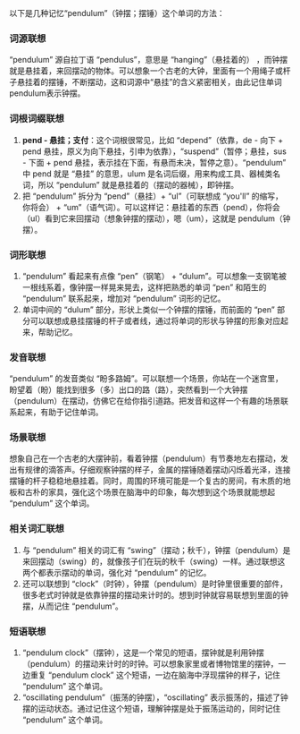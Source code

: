 以下是几种记忆“pendulum”（钟摆；摆锤）这个单词的方法：

### 词源联想
“pendulum” 源自拉丁语 “pendulus”，意思是 “hanging”（悬挂着的） ，而钟摆就是悬挂着，来回摆动的物体。可以想象一个古老的大钟，里面有一个用绳子或杆子悬挂着的摆锤，不断摆动，这和词源中“悬挂”的含义紧密相关，由此记住单词pendulum表示钟摆。

### 词根词缀联想
1. **pend - 悬挂；支付**：这个词根很常见，比如 “depend”（依靠，de - 向下 + pend 悬挂，原义为向下悬挂，引申为依靠），“suspend”（暂停；悬挂，sus - 下面 + pend 悬挂，表示挂在下面，有悬而未决，暂停之意）。“pendulum” 中 pend 就是 “悬挂” 的意思，ulum 是名词后缀，用来构成工具、器械类名词，所以 “pendulum” 就是悬挂着的（摆动的器械），即钟摆。
2. 把 “pendulum” 拆分为 “pend”（悬挂）+ “ul”（可联想成 “you'll” 的缩写，你将会） + “um”（语气词）。可以这样记：悬挂着的东西（pend），你将会（ul）看到它来回摆动（想象钟摆的摆动），嗯（um），这就是 pendulum（钟摆）。

### 词形联想
1. “pendulum” 看起来有点像 “pen”（钢笔） + “dulum”。可以想象一支钢笔被一根线系着，像钟摆一样晃来晃去，这样把熟悉的单词 “pen” 和陌生的 “pendulum” 联系起来，增加对 “pendulum” 词形的记忆。
2. 单词中间的 “dulum” 部分，形状上类似一个钟摆的摆锤，而前面的 “pen” 部分可以联想成悬挂摆锤的杆子或者线，通过将单词的形状与钟摆的形象对应起来，帮助记忆。

### 发音联想
“pendulum” 的发音类似 “盼多路姆”。可以联想一个场景，你站在一个迷宫里，盼望着（盼）能找到很多（多）出口的路（路），突然看到一个大钟摆（pendulum）在摆动，仿佛它在给你指引道路。把发音和这样一个有趣的场景联系起来，有助于记住单词。

### 场景联想
想象自己在一个古老的大摆钟前，看着钟摆（pendulum）有节奏地左右摆动，发出有规律的滴答声。仔细观察钟摆的样子，金属的摆锤随着摆动闪烁着光泽，连接摆锤的杆子稳稳地悬挂着。同时，周围的环境可能是一个复古的房间，有木质的地板和古朴的家具，强化这个场景在脑海中的印象，每次想到这个场景就能想起 “pendulum” 这个单词。

### 相关词汇联想
1. 与 “pendulum” 相关的词汇有 “swing”（摆动；秋千），钟摆（pendulum）是来回摆动（swing）的，就像孩子们在玩的秋千（swing）一样。通过联想这两个都表示摆动的单词，强化对 “pendulum” 的记忆。
2. 还可以联想到 “clock”（时钟），钟摆（pendulum）是时钟里很重要的部件，很多老式时钟就是依靠钟摆的摆动来计时的。想到时钟就容易联想到里面的钟摆，从而记住 “pendulum”。

### 短语联想
1. “pendulum clock”（摆钟），这是一个常见的短语，摆钟就是利用钟摆（pendulum）的摆动来计时的时钟。可以想象家里或者博物馆里的摆钟，一边重复 “pendulum clock” 这个短语，一边在脑海中浮现摆钟的样子，记住 “pendulum” 这个单词。
2. “oscillating pendulum”（振荡的钟摆），“oscillating” 表示振荡的，描述了钟摆的运动状态。通过记住这个短语，理解钟摆是处于振荡运动的，同时记住 “pendulum” 这个单词。 